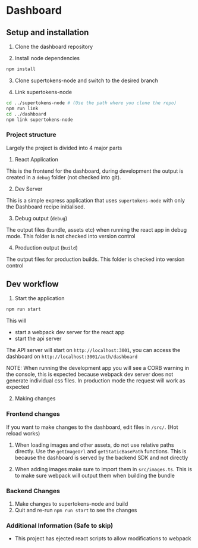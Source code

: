# Dashboard

## Setup and installation

1. Clone the dashboard repository

2. Install node dependencies

```bash
npm install
```

3. Clone supertokens-node and switch to the desired branch

4. Link supertokens-node

```bash
cd ../supertokens-node # (Use the path where you clone the repo)
npm run link
cd ../dashboard
npm link supertokens-node
```

### Project structure

Largely the project is divided into 4 major parts

1. React Application

This is the frontend for the dashboard, during development the output is created in a `debug` folder (not checked into git).

2. Dev Server

This is a simple express application that uses `supertokens-node` with only the Dashboard recipe initialised.

3. Debug output (`debug`)

The output files (bundle, assets etc) when running the react app in debug mode. This folder is not checked into version control

4. Production output (`build`)

The output files for production builds. This folder is checked into version control

## Dev workflow

1. Start the application

```bash
npm run start
```

This will
- start a webpack dev server for the react app
- start the api server

The API server will start on `http://localhost:3001`, you can access the dashboard on `http://localhost:3001/auth/dashboard`

NOTE: When running the development app you will see a CORB warning in the console, this is expected because webpack dev server does not generate individual css files. In production mode the request will work as expected

2. Making changes

### Frontend changes

If you want to make changes to the dashboard, edit files in `/src/`. (Hot reload works)

1. When loading images and other assets, do not use relative paths directly. Use the `getImageUrl` and `getStaticBasePath` functions. This is because the dashboard is served by the backend SDK and not directly

2. When adding images make sure to import them in `src/images.ts`. This is to make sure webpack will output them when building the bundle

### Backend Changes

1. Make changes to supertokens-node and build
2. Quit and re-run `npm run start` to see the changes

### Additional Information (Safe to skip)

- This project has ejected react scripts to allow modifications to webpack